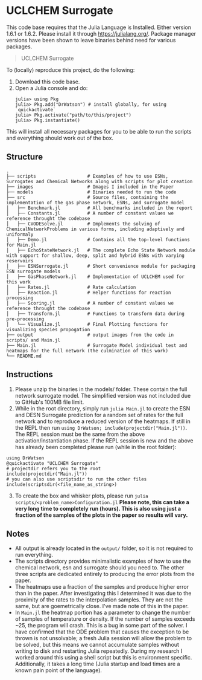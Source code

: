 # UCLCHEM Surrogate

This code base requires that the Julia Language is Installed. Either 
version 1.6.1 or 1.6.2. Please install it through https://julialang.org/. Package manager versions have been shown to leave binaries behind need for various packages.
> UCLCHEM Surrogate

To (locally) reproduce this project, do the following:

1. Download this code base. 
2. Open a Julia console and do:
   ```
   julia> using Pkg
   julia> Pkg.add("DrWatson") # install globally, for using `quickactivate`
   julia> Pkg.activate("path/to/this/project")
   julia> Pkg.instantiate()
   ```

This will install all necessary packages for you to be able to run the scripts and
everything should work out of the box. 

## Structure
```
.
├── scripts                   # Examples of how to use ESNs, Surrogates and Chemical Networks along with scripts for plot creation
├── images                    # Images I included in the Paper
├── models                    # Binaries needed to run the code
├── src                       # Source files, containing the implementation of the gas phase network, ESNs, and surrogate model
│   ├── Benchmark.jl          # All benchmarks included in the report
│   ├── Constants.jl          # A number of constant values we reference throught the codebase
│   ├── CVODESolve.jl         # Implements the solving of ChemicalNetworkProblems in various forms, including adaptively and uniformaly
│   ├── Demo.jl               # Contains all the top-level functions for Main.jl
│   ├── EchoStateNetwork.jl   # The complete Echo State Network module with support for shallow, deep, split and hybrid ESNs with varying reservoirs
│   ├── ESNSurrogate.jl       # Short convenience module for packaging ESN surrogate models
│   ├── GasPhaseNetwork.jl    # Implementation of UCLCHEM used for this work
│   ├── Rates.jl              # Rate calculation
│   ├── Reaction.jl           # Helper functions for reaction processing
│   ├── Scoring.jl            # A number of constant values we reference throught the codebase
│   ├── Transform.jl          # Functions to transform data during pre-processing
│   └── Visualize.jl          # Final Plotting functions for visualizing species propogation
├── output                    # output images from the code in scripts/ and Main.jl
├── Main.jl                   # Surrogate Model individual test and heatmaps for the full network (the culmination of this work)
└── README.md
```
## Instructions
1. Please unzip the binaries in the models/ folder. These contain the full network surrogate model. The simplified version was not included due to GitHub's 100MB file limit.
2. While in the root directory, simply run `julia Main.jl` to create the ESN and DESN Surrogate prediction for a random set of rates for the full network and to reproduce a reduced version of the heatmaps. If still in the REPL then run `using DrWatson; include(projectdir("Main.jl"))`. The REPL session must be the same from the above activation/instantiation phase. If the REPL session is new and the above has already been completed please run (while in the root folder):
```
using DrWatson
@quickactivate "UCLCHEM Surrogate"
# projectdir refers you to the root
include(projectdir("Main.jl"))
# you can also use scriptsdir to run the other files
include(scriptsdir(<file_name_as_string>)
```
3. To create the box and whisker plots, please run `julia scripts/<problem_name>Configuration.jl` **Please note, this can take a very long time to completely run (hours). This is also using just a fraction of the samples of the plots in the paper so results will vary.**

## Notes
- All output is already located in the `output/` folder, so it is not required to run everything.
- The scripts directory provides minimalistic examples of how to use the chemical network, esn and surrogate should you need to. The other three scripts are dedicated entirely to producing the error plots from the paper.
- The heatmaps use a fraction of the samples and produce higher error than in the paper. After investigating this I determined it was due to the proximity of the rates to the interpolation samples. They are not the same, but are goemetrically close. I've made note of this in the paper.
- In `Main.jl` the heatmap portion has a parameter to change the number of samples of temperature or density. If the number of samples exceeds ~25, the program will crash. This is a bug in some part of the solver. I have confirmed that the ODE problem that causes the exception to be thrown is not unsolvable; a fresh Julia session will allow the problem to be solved, but this means we cannot accumulate samples without writing to disk and restarting Julia repeatedly. During my research I worked around this using a shell script but this is environment specific. Additionally, it takes a long time (Julia startup and load times are a known pain point of the language).
